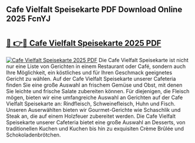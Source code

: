 ## Cafe Vielfalt Speisekarte PDF Download Online 2025 FcnYJ

# <h2><a href="http://gc7icg.nevu.top/?p=Cafe+Vielfalt+Speisekarte">🔗 👉🔴 Cafe Vielfalt Speisekarte 2025 PDF</a></h2>

[![Cafe Vielfalt Speisekarte 2025 PDF](https://i.imgur.com/dBaPXMq.png)](http://gc7icg.nevu.top/?p=Cafe+Vielfalt+Speisekarte)
Die Cafe Vielfalt Speisekarte ist nicht nur eine Liste von Gerichten in einem Restaurant oder Café, sondern auch Ihre Möglichkeit, ein köstliches und für Ihren Geschmack geeignetes Gericht zu wählen. Auf der Cafe Vielfalt Speisekarte unserer Cafeteria finden Sie eine große Auswahl an frischem Gemüse und Obst, mit denen Sie leichte und frische Salate zubereiten können. Für diejenigen, die Fleisch mögen, bieten wir eine umfangreiche Auswahl an Gerichten auf der Cafe Vielfalt Speisekarte an: Rindfleisch, Schweinefleisch, Huhn und Fisch. Unseren Auserwählten bieten wir Gourmet-Gerichte wie Schaschlik und Steak an, die auf einem Holzfeuer zubereitet werden. Die Cafe Vielfalt Speisekarte unserer Cafeteria bietet eine große Auswahl an Desserts, von traditionellen Kuchen und Kuchen bis hin zu exquisiten Crème Brûlée und Schokoladenbrötchen.
